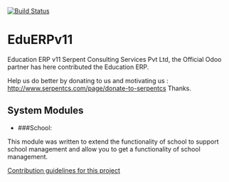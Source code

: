 [![Build Status](https://travis-ci.org/JayVora-SerpentCS/OdooEduERP.svg?branch=11.0)](https://travis-ci.org/JayVora-SerpentCS/OdooEduERP)

# EduERPv11
Education ERP v11
Serpent Consulting Services Pvt Ltd, the Official Odoo partner has here contributed the Education ERP.

Help us do better by donating to us and motivating us : http://www.serpentcs.com/page/donate-to-serpentcs
Thanks.



## System Modules

* ###School:

This module was written to extend the functionality of school to support school management and allow you to get a functionality of school management.

[Contribution guidelines for this project](school/README.md)
